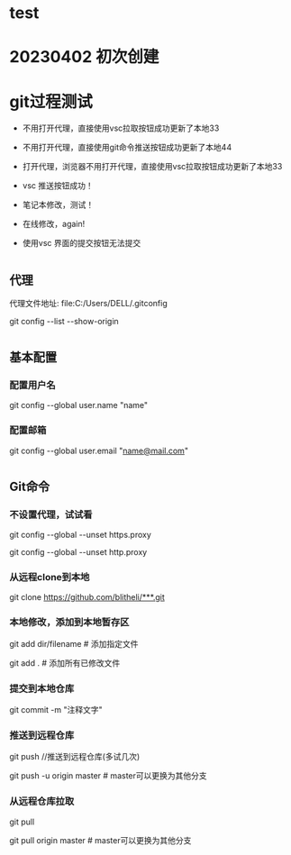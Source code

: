 # test

# 20230402  初次创建


# git过程测试
- 不用打开代理，直接使用vsc拉取按钮成功更新了本地33
- 不用打开代理，直接使用git命令推送按钮成功更新了本地44
- 打开代理，浏览器不用打开代理，直接使用vsc拉取按钮成功更新了本地33
- vsc 推送按钮成功！
- 笔记本修改，测试！
- 在线修改，again!

- 使用vsc 界面的提交按钮无法提交

#
## 代理
代理文件地址: file:C:/Users/DELL/.gitconfig

git config --list --show-origin

#
## 基本配置
### 配置用户名
git config --global user.name "name"
### 配置邮箱
git config --global user.email "name@mail.com"

#
## Git命令

### 不设置代理，试试看 
git config --global --unset https.proxy

git config --global --unset http.proxy

### 从远程clone到本地

git clone https://github.com/blitheli/***.git

### 本地修改，添加到本地暂存区
git add dir/filename # 添加指定文件

git add . # 添加所有已修改文件

### 提交到本地仓库
git commit -m "注释文字"

### 推送到远程仓库
git push    //推送到远程仓库(多试几次)

git push -u origin master # master可以更换为其他分支

### 从远程仓库拉取
git pull

git pull origin master # master可以更换为其他分支

